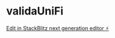 # validaUniFi

[Edit in StackBlitz next generation editor ⚡️](https://stackblitz.com/~/github.com/profbaco/validaUniFi)